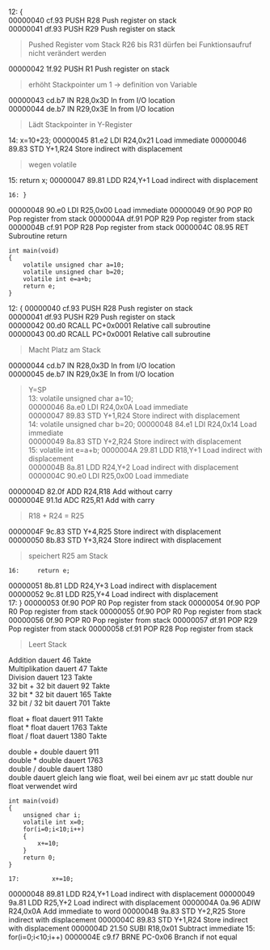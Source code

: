 12: {  
00000040 cf.93                PUSH R28		Push register on stack  
00000041 df.93                PUSH R29		Push register on stack   
>Pushed Register vom Stack
>R26 bis R31 dürfen bei Funktionsaufruf nicht verändert werden  

00000042 1f.92                PUSH R1		Push register on stack  
>erhöht Stackpointer um 1 -> definition von Variable  

00000043 cd.b7                IN R28,0x3D		In from I/O location  
00000044 de.b7                IN R29,0x3E		In from I/O location  
>Lädt Stackpointer in Y-Register

14: 	x=10+23;
00000045 81.e2                LDI R24,0x21		Load immediate 
00000046 89.83                STD Y+1,R24		Store indirect with displacement 
>wegen volatile  

15: 	return x;
00000047 89.81                LDD R24,Y+1		Load indirect with displacement 

    16: }
00000048 90.e0                LDI R25,0x00		Load immediate 
00000049 0f.90                POP R0		Pop register from stack 
0000004A df.91                POP R29		Pop register from stack 
0000004B cf.91                POP R28		Pop register from stack 
0000004C 08.95                RET 		Subroutine return 

```
int main(void)
{
	volatile unsigned char a=10;  
	volatile unsigned char b=20;  
	volatile int e=a+b;  
	return e;  
}
```

12: {
00000040 cf.93                PUSH R28		Push register on stack  
00000041 df.93                PUSH R29		Push register on stack  
00000042 00.d0                RCALL PC+0x0001		Relative call subroutine  
00000043 00.d0                RCALL PC+0x0001		Relative call subroutine  
>Macht Platz am Stack  

00000044 cd.b7                IN R28,0x3D		In from I/O location  
00000045 de.b7                IN R29,0x3E		In from I/O location  
>Y=SP  
    13: 	volatile unsigned char a=10;  
00000046 8a.e0                LDI R24,0x0A		Load immediate   
00000047 89.83                STD Y+1,R24		Store indirect with displacement  
    14: 	volatile unsigned char b=20;
00000048 84.e1                LDI R24,0x14		Load immediate  
00000049 8a.83                STD Y+2,R24		Store indirect with displacement  
    15: 	volatile int e=a+b;
0000004A 29.81                LDD R18,Y+1		Load indirect with displacement  
0000004B 8a.81                LDD R24,Y+2		Load indirect with displacement  
0000004C 90.e0                LDI R25,0x00		Load immediate  

0000004D 82.0f                ADD R24,R18		Add without carry  
0000004E 91.1d                ADC R25,R1		Add with carry  
>R18 + R24 = R25  

0000004F 9c.83                STD Y+4,R25		Store indirect with displacement  
00000050 8b.83                STD Y+3,R24		Store indirect with displacement  
>speichert R25 am Stack 

    16: 	return e;
00000051 8b.81                LDD R24,Y+3		Load indirect with displacement  
00000052 9c.81                LDD R25,Y+4		Load indirect with displacement  
    17: }
00000053 0f.90                POP R0		Pop register from stack 
00000054 0f.90                POP R0		Pop register from stack 
00000055 0f.90                POP R0		Pop register from stack 
00000056 0f.90                POP R0		Pop register from stack 
00000057 df.91                POP R29		Pop register from stack 
00000058 cf.91                POP R28		Pop register from stack
> Leert Stack


Addition dauert 46 Takte  
Multiplikation dauert 47 Takte  
Division dauert 123 Takte  
32 bit + 32 bit dauert 92 Takte  
32 bit * 32 bit dauert 165 Takte  
32 bit / 32 bit dauert 701 Takte  

float + float dauert 911 Takte  
float * float dauert 1763 Takte  
float / float dauert 1380 Takte  

double + double dauert 911  
double * double dauert 1763  
double / double dauert 1380  
double dauert gleich lang wie float, weil bei einem avr µc statt double nur float verwendet wird
```
int main(void)
{
	unsigned char i;
	volatile int x=0;
	for(i=0;i<10;i++)
	{
		x+=10;
	}
	return 0;
}
```
    17: 		x+=10;
00000048 89.81                LDD R24,Y+1		Load indirect with displacement 
00000049 9a.81                LDD R25,Y+2		Load indirect with displacement 
0000004A 0a.96                ADIW R24,0x0A		Add immediate to word 
0000004B 9a.83                STD Y+2,R25		Store indirect with displacement 
0000004C 89.83                STD Y+1,R24		Store indirect with displacement 
0000004D 21.50                SUBI R18,0x01		Subtract immediate 
    15: 	for(i=0;i<10;i++)
0000004E c9.f7                BRNE PC-0x06		Branch if not equal 

